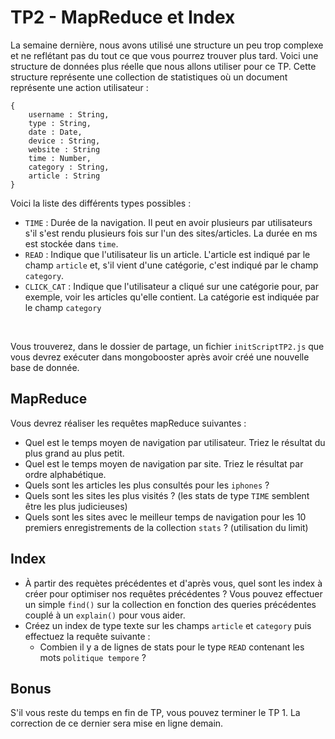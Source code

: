 # TP2 - MapReduce et Index

La semaine dernière, nous avons utilisé une structure un peu trop complexe et ne reflétant pas du tout ce que vous pourrez trouver plus tard. Voici une structure de données plus réelle que nous allons utiliser pour ce TP. Cette structure représente une collection de statistiques où un document représente une action utilisateur :

```
{
    username : String,
    type : String,
    date : Date,
    device : String,
    website : String
    time : Number,
    category : String,
    article : String
}
```

Voici la liste des différents types possibles :

- `TIME` : Durée de la navigation. Il peut en avoir plusieurs par utilisateurs s'il s'est rendu plusieurs fois sur l'un des sites/articles. La durée en ms est stockée dans `time`.
- `READ` : Indique que l'utilisateur lis un article. L'article est indiqué par le champ `article` et, s'il vient d'une catégorie, c'est indiqué par le champ `category`.
- `CLICK_CAT` : Indique que l'utilisateur a cliqué sur une catégorie pour, par exemple, voir les articles qu'elle contient. La catégorie est indiquée par le champ `category`

<br>

Vous trouverez, dans le dossier de partage, un fichier `initScriptTP2.js` que vous devrez exécuter dans mongobooster après avoir créé une nouvelle base de donnée.

## MapReduce

Vous devrez réaliser les requêtes mapReduce suivantes :

- Quel est le temps moyen de navigation par utilisateur. Triez le résultat du plus grand au plus petit.
- Quel est le temps moyen de navigation par site. Triez le résultat par ordre alphabétique.
- Quels sont les articles les plus consultés pour les `iphones` ?
- Quels sont les sites les plus visités ? (les stats de type `TIME` semblent être les plus judicieuses)
- Quels sont les sites avec le meilleur temps de navigation pour les 10 premiers enregistrements de la collection `stats` ? (utilisation du limit)


## Index

- À partir des requètes précédentes et d'après vous, quel sont les index à créer pour optimiser nos requêtes précédentes ? Vous pouvez effectuer un simple `find()` sur la collection en fonction des queries précédentes couplé à un `explain()` pour vous aider.
- Créez un index de type texte sur les champs `article` et `category` puis effectuez la requête suivante :
    - Combien il y a de lignes de stats pour le type `READ` contenant les mots `politique tempore` ?

## Bonus

S'il vous reste du temps en fin de TP, vous pouvez terminer le TP 1. La correction de ce dernier sera mise en ligne demain.
